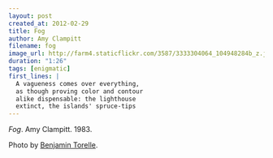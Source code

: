 ```yaml
---
layout: post
created_at: 2012-02-29
title: Fog
author: Amy Clampitt
filename: fog
image_url: http://farm4.staticflickr.com/3587/3333304064_104948284b_z.jpg?zz=1
duration: "1:26"
tags: [enigmatic]
first_lines: |
  A vagueness comes over everything,
  as though proving color and contour
  alike dispensable: the lighthouse
  extinct, the islands' spruce-tips
---
```


_Fog_.  Amy Clampitt.  1983.

Photo by [Benjamin Torelle](http://www.flickr.com/photos/sijundai/3333304064/).

